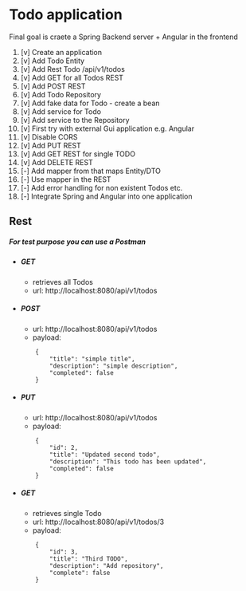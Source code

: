 # Todo application
 Final goal is craete a Spring Backend server + Angular in the frontend
 
 
1. [v] Create an application
2. [v] Add Todo Entity
3. [v] Add Rest Todo /api/v1/todos
4. [v] Add GET for all Todos REST
5. [v] Add POST REST
6. [v] Add Todo Repository
7. [v] Add fake data for Todo - create a bean
8. [v] Add service for Todo
9. [v] Add service to the Repository
10. [v] First try with external Gui application e.g. Angular
11. [v] Disable CORS
12. [v] Add PUT REST
13. [v] Add GET REST for single TODO
14. [v] Add DELETE REST
103. [-] Add mapper from that maps Entity/DTO
104. [-] Use mapper in the REST
105. [-] Add error handling for non existent Todos etc.
200. [-] Integrate Spring and Angular into one application



## Rest
##### For test purpose you can use a Postman
- ##### GET 
    - retrieves all Todos
    - url: http://localhost:8080/api/v1/todos
- ##### POST
    - url: http://localhost:8080/api/v1/todos
    - payload:
    ```
        {
            "title": "simple title",
            "description": "simple description",
            "completed": false
        }
    ```
- ##### PUT
    - url: http://localhost:8080/api/v1/todos
    - payload: 
    ```
        {
            "id": 2,
            "title": "Updated second todo",
            "description": "This todo has been updated",
            "completed": false
        }    
    ```
- ##### GET
    - retrieves single Todo
    - url: http://localhost:8080/api/v1/todos/3
    - payload:
    ```
        {
            "id": 3,
            "title": "Third TODO",
            "description": "Add repository",
            "complete": false
        }
    ```
